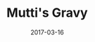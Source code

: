 ---
layout: recipe
title:  "Mutti's Gravy"
image:
imagecredit: 
date: 2017-03-16

authorName: Grandma Mutti
authorURL: 
sourceName: 
sourceURL: 
category: Sauce
yield: 6
prepTime: 5 
cookTime: 10

ingredients:
- Mushroom soup 1 can
- Bits from cooked chicken
- Cornstarch 2 Tbsp

directions:
- In saucepan add 1 can mushroom soup.
- Remove chicken to platter.
- Add 1" hot water to cooking pan.
- Scrape up bits from pan and pour into soup pan.
- Wisk and heat until bubbly.
- To thicken add 2 Tbsp cornstarch to 1/4 cup water and mix well with fork.
- Add cornstarch slurry to hot gravy, whisk until thick. Serve hot.

---